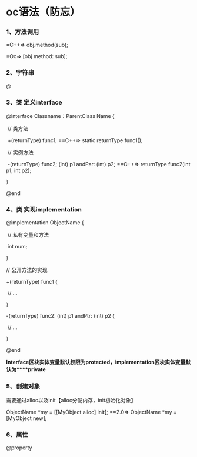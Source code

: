 # oc语法（防忘）

### 1、方法调用

=C++=>   obj.method(sub);

=Oc=>     [obj method: sub];

### 2、字符串

@

### 3、类 定义interface

@interface Classname：ParentClass Name {

​	// 类方法

​	+(returnType) func1;  ==C++=> static returnType func1();

​	// 实例方法

​	-(returnType) func2; (int) p1 andPar: (int) p2;  ==C++=> returnType func2(int p1, int p2);

}

@end

### 4、类 实现implementation

@implementation ObjectName {

​	// 私有变量和方法

​	int num;

}

// 公开方法的实现

+(returnType) func1 {

​	// …

}

-(returnType) func2: (int) p1 andPtr: (int) p2 {

​	// …

}

@end

**Interface区块实体变量默认权限为****protected****，implementation区块实体变量默认为****private**

### 5、创建对象

需要通过alloc以及init【alloc分配内存，init初始化对象】

ObjectName *my = [[MyObject alloc] init];  ==2.0=> ObjectName *my = [MyObject new];

### 6、属性

@property